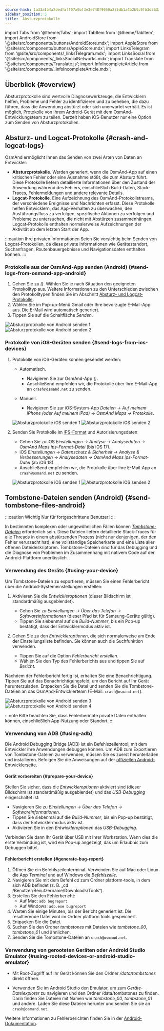 ```yaml
---
source-hash: 1a33a1b4a2dedfaff07a0bf3e3e748f9060a255db1a4b2b9c0fb3d363a38cdf0
sidebar_position: 5
title:  Absturzprotokolle
---
```

import Tabs from '@theme/Tabs';
import TabItem from '@theme/TabItem';
import AndroidStore from '@site/src/components/buttons/AndroidStore.mdx';
import AppleStore from '@site/src/components/buttons/AppleStore.mdx';
import LinksTelegram from '@site/src/components/_linksTelegram.mdx';
import LinksSocial from '@site/src/components/_linksSocialNetworks.mdx';
import Translate from '@site/src/components/Translate.js';
import InfoIncompleteArticle from '@site/src/components/_infoIncompleteArticle.mdx';



## Überblick {#overview}

Absturzprotokolle sind wertvolle Diagnosewerkzeuge, die Entwicklern helfen, Probleme und Fehler zu identifizieren und zu beheben, die dazu führen, dass die Anwendung abstürzt oder sich unerwartet verhält. Es ist möglich, Protokolle von Ihrem Android-Gerät mit dem OsmAnd-Entwicklungsteam zu teilen. Derzeit haben iOS-Benutzer nur eine Option zum Senden von Absturzprotokollen.


## Absturz- und Logcat-Protokolle {#crash-and-logcat-logs}

OsmAnd ermöglicht Ihnen das Senden von zwei Arten von Daten an Entwickler:

- **Absturzprotokolle**. Werden generiert, wenn die OsmAnd-App auf einen kritischen Fehler oder eine Ausnahme stößt, die zum Absturz führt. Diese Protokolle liefern detaillierte Informationen über den Zustand der Anwendung während des Fehlers, einschließlich Build-Daten, Stack-Traces, Fehlermeldungen und andere relevante Details.
- **Logcat-Protokolle**. Eine Aufzeichnung des OsmAnd-Protokollstreams, der verschiedene Ereignisse und Nachrichten erfasst. Diese Protokolle helfen Entwicklern, das App-Verhalten zu überwachen, den Ausführungsfluss zu verfolgen, spezifische Aktionen zu verfolgen und Probleme zu untersuchen, die nicht mit Abstürzen zusammenhängen. Logcat-Protokolle enthalten normalerweise Aufzeichnungen der Aktivität ab dem letzten Start der App.

:::caution Ihre privaten Informationen
Seien Sie vorsichtig beim Senden von Logcat-Protokollen, da diese private Informationen wie Gerätestandort, Suchanfragen, Routenbauergebnisse und Navigationsdaten enthalten können.
:::


### Protokolle aus der OsmAnd-App senden (Android) {#send-logs-from-osmand-app-android}

1. Gehen Sie zu *<Translate android="true" ids="shared_string_menu,shared_string_help,send_crash_log"/> (<Translate android="true" ids="send_logcat_log"/>)*. Wählen Sie je nach Situation den geeigneten Protokolltyp aus. Weitere Informationen zu den Unterschieden zwischen den Protokolltypen finden Sie im Abschnitt [Absturz- und Logcat-Protokolle](#crash-and-logcat-logs).
2. Wählen Sie im Pop-up-Menü Gmail oder Ihre bevorzugte E-Mail-App aus. Die E-Mail wird automatisch generiert.
3. Tippen Sie auf die Schaltfläche *Senden*.

![Absturzprotokolle von Android senden 1](@site/static/img/troubleshooting/send_logs_andr_5.png)  ![Absturzprotokolle von Android senden 2](@site/static/img/troubleshooting/send_logs_andr_2.png)


### Protokolle von iOS-Geräten senden {#send-logs-from-ios-devices}

1. Protokolle von iOS-Geräten können gesendet werden:

    - Automatisch.
        - Navigieren Sie zur OsmAnd-App *<Translate ios="true" ids="shared_string_menu,shared_string_help,report_an_issues"/> (<Translate ios="true" ids="send_log"/>)*.
        - Anschließend empfehlen wir, die Protokolle über Ihre E-Mail-App an `crash@osmand.net` zu senden.

    - Manuell.
        - Navigieren Sie zur iOS-System-App *Dateien → Auf meinem iPhone (oder Auf meinem iPad) → OsmAnd Maps → Protokolle*.

    ![Absturzprotokolle iOS senden 1](@site/static/img/troubleshooting/send_logs_ios_1.png)  ![Absturzprotokolle iOS senden 2](@site/static/img/troubleshooting/send_logs_ios_2.png)

2. Senden Sie Protokolle im [IPS-Format](https://docs.fileformat.com/misc/ips/#formats-for-ios-analytics-data) und Autorisierungsdaten:
    - Gehen Sie zu iOS *Einstellungen → Analyse → Analysedaten → OsmAnd Maps ips-Format-Datei* (bis iOS 17).
    - iOS *Einstellungen → Datenschutz & Sicherheit → Analyse & Verbesserungen → Analysedaten → OsmAnd Maps ips-Format-Datei* (ab iOS 18).
    - Anschließend empfehlen wir, die Protokolle über Ihre E-Mail-App an `crash@osmand.net` zu senden.

    ![Absturzprotokolle iOS senden 1](@site/static/img/troubleshooting/send_log_ios.png)  ![Absturzprotokolle iOS senden 2](@site/static/img/troubleshooting/log_1_ios.png)


## Tombstone-Dateien senden (Android) {#send-tombstone-files-android}

:::caution Wichtig
Nur für fortgeschrittene Benutzer!
:::

In bestimmten komplexen oder ungewöhnlichen Fällen können *[Tombstone-Dateien](https://source.android.com/docs/core/tests/debug)* erforderlich sein. Diese Dateien liefern detaillierte Stack-Traces für alle Threads in einem abstürzenden Prozess (nicht nur denjenigen, der den Fehler verursacht hat), eine vollständige Speicherkarte und eine Liste aller offenen Dateideskriptoren. Tombstone-Dateien sind für das Debugging und die Diagnose von Problemen im Zusammenhang mit nativem Code auf der Android-Plattform unerlässlich.


### Verwendung des Geräts {#using-your-device}

Um Tombstone-Dateien zu exportieren, müssen Sie einen Fehlerbericht über die Android-Systemeinstellungen erstellen:

1. Aktivieren Sie die *Entwickleroptionen* (dieser Bildschirm ist standardmäßig ausgeblendet).
    - Gehen Sie zu *Einstellungen → Über das Telefon → Softwareinformationen* (dieser Pfad ist für Samsung-Geräte gültig).
    - Tippen Sie siebenmal auf die *Build-Nummer*, bis ein Pop-up bestätigt, dass der Entwicklermodus aktiv ist.

2. Gehen Sie zu den *Entwickleroptionen*, die sich normalerweise am Ende der Einstellungsliste befinden. Sie können auch die Suchfunktion verwenden.
    - Tippen Sie auf die Option *Fehlerbericht erstellen*.
    - Wählen Sie den Typ des Fehlerberichts aus und tippen Sie auf *Bericht*.

Nachdem der Fehlerbericht fertig ist, erhalten Sie eine Benachrichtigung. Tippen Sie auf das Benachrichtigungsfeld, um den Bericht auf Ihr Gerät herunterzuladen. Entpacken Sie die Datei und senden Sie die Tombstone-Dateien an das OsmAnd-Entwicklerteam (E-Mail: `crash@osmand.net`).

![Absturzprotokolle von Android senden 3](@site/static/img/troubleshooting/send_logs_andr_3.png)  ![Absturzprotokolle von Android senden 4](@site/static/img/troubleshooting/send_logs_andr_4.png)

:::note
Bitte beachten Sie, dass Fehlerberichte private Daten enthalten können, einschließlich App-Nutzung oder Standort.
:::

### Verwendung von ADB {#using-adb}

Die Android Debugging Bridge (ADB) ist ein Befehlszeilentool, mit dem Entwickler ihre Anwendungen debuggen können. Um ADB zum Exportieren von Tombstone-Dateien zu verwenden, müssen Sie es zuerst herunterladen und installieren. Befolgen Sie die Anweisungen auf der [offiziellen Android-Entwicklerseite](https://developer.android.com/tools/releases/platform-tools).

#### Gerät vorbereiten {#prepare-your-device}

Stellen Sie sicher, dass die *Entwickleroptionen* aktiviert sind (dieser Bildschirm ist standardmäßig ausgeblendet) und das *USB-Debugging* eingeschaltet ist:

- Navigieren Sie zu *Einstellungen → Über das Telefon → Softwareinformationen*.
- Tippen Sie siebenmal auf die *Build-Nummer*, bis ein Pop-up bestätigt, dass der Entwicklermodus aktiv ist.
- Aktivieren Sie in den *Entwickleroptionen* das *USB-Debugging*.

Verbinden Sie dann Ihr Gerät über USB mit Ihrer Workstation. Wenn dies die erste Verbindung ist, wird ein Pop-up angezeigt, das um Erlaubnis zum Debuggen bittet.

#### Fehlerbericht erstellen {#generate-bug-report}

1. Öffnen Sie ein Befehlszeilenterminal. Verwenden Sie auf Mac oder Linux die App *Terminal* und auf Windows die *Befehlszeile*.
2. Navigieren Sie mit dem Befehl *cd* zum Ordner platform-tools, in dem sich ADB befindet (z. B. „cd /Benutzer/Benutzername/Downloads/Tools“).
3. Erstellen Sie den Fehlerbericht:
   - Auf Mac: ```adb bugreport```
   - Auf Windows: ```adb.exe bugreport```
4. Warten Sie einige Minuten, bis der Bericht generiert ist. Die resultierende Datei wird im Ordner platform tools gespeichert.
5. Entpacken Sie die Datei.
6. Suchen Sie den Ordner *tombstones* mit Dateien wie *tombstone_00*, *tombstone_01* und ähnlichen.
7. Senden Sie die Tombstone-Dateien an `crash@osmand.net`.

<!--
* Open the terminal and call the command:
```adb bugreport ./output.zip```
where output.zip is the name of the result file

* Unzip the result file:
```unzip file.zip -d destination_folder```

* Find tombstones folder:
```cd FS/data/tombstones```
Where you find files like  -->

### Verwendung von gerooteten Geräten oder Android Studio Emulator {#using-rooted-devices-or-android-studio-emulator}

- Mit Root-Zugriff auf Ihr Gerät können Sie den Ordner */data/tombstones* direkt öffnen.

- Verwenden Sie im Android Studio den Emulator, um zum *Geräte-Dateiexplorer* zu navigieren und den Ordner /data/tombstones zu finden. Darin finden Sie Dateien mit Namen wie *tombstone_00*, *tombstone_01* und andere. Laden Sie diese Dateien herunter und senden Sie sie an `crash@osmand.net`.

Weitere Informationen zu Fehlerberichten finden Sie in der [Android-Dokumentation](https://developer.android.com/studio/debug/bug-report).